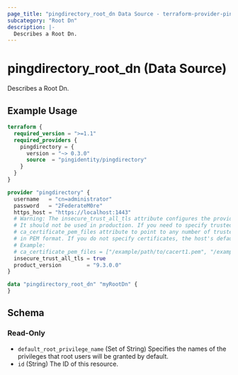 ```yaml
---
page_title: "pingdirectory_root_dn Data Source - terraform-provider-pingdirectory"
subcategory: "Root Dn"
description: |-
  Describes a Root Dn.
---
```


# pingdirectory_root_dn (Data Source)

Describes a Root Dn.

## Example Usage

```terraform
terraform {
  required_version = ">=1.1"
  required_providers {
    pingdirectory = {
      version = "~> 0.3.0"
      source  = "pingidentity/pingdirectory"
    }
  }
}

provider "pingdirectory" {
  username   = "cn=administrator"
  password   = "2FederateM0re"
  https_host = "https://localhost:1443"
  # Warning: The insecure_trust_all_tls attribute configures the provider to trust any certificate presented by the PingDirectory server.
  # It should not be used in production. If you need to specify trusted CA certificates, use the
  # ca_certificate_pem_files attribute to point to any number of trusted CA certificate files
  # in PEM format. If you do not specify certificates, the host's default root CA set will be used.
  # Example:
  # ca_certificate_pem_files = ["/example/path/to/cacert1.pem", "/example/path/to/cacert2.pem"]
  insecure_trust_all_tls = true
  product_version        = "9.3.0.0"
}

data "pingdirectory_root_dn" "myRootDn" {
}
```

<!-- schema generated by tfplugindocs -->
## Schema

### Read-Only

- `default_root_privilege_name` (Set of String) Specifies the names of the privileges that root users will be granted by default.
- `id` (String) The ID of this resource.

